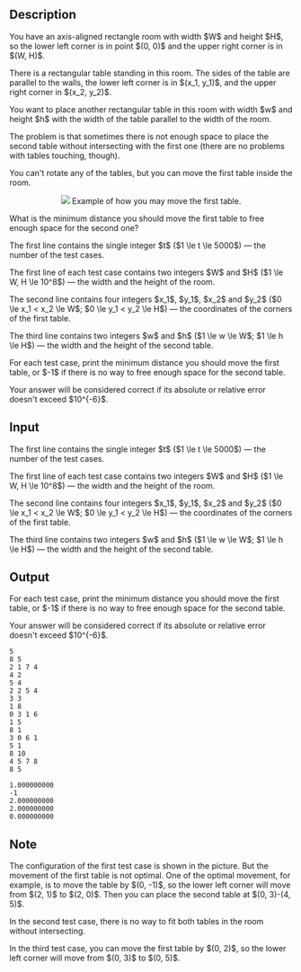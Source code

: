 ## Description

<div><p>You have an axis-aligned rectangle room with width $W$ and height $H$, so the lower left corner is in point $(0, 0)$ and the upper right corner is in $(W, H)$.</p><p>There is a rectangular table standing in this room. The sides of the table are parallel to the walls, the lower left corner is in $(x_1, y_1)$, and the upper right corner in $(x_2, y_2)$.</p><p>You want to place another rectangular table in this room with width $w$ and height $h$ with the width of the table parallel to the width of the room.</p><p>The problem is that sometimes there is not enough space to place the second table without intersecting with the first one (there are no problems with tables touching, though).</p><p>You <span class="tex-font-style-bf">can't rotate</span> any of the tables, but you can move the first table inside the room. </p><center> <img class="tex-graphics" src="file://o3YwFV6r.png" style="max-width: 100.0%;max-height: 100.0%;"> <span class="tex-font-size-small">Example of how you may move the first table.</span> </center><p>What is the minimum distance you should move the first table to free enough space for the second one?</p></div><div class="input-specification"><p>The first line contains the single integer $t$ ($1 \le t \le 5000$)&nbsp;— the number of the test cases.</p><p>The first line of each test case contains two integers $W$ and $H$ ($1 \le W, H \le 10^8$)&nbsp;— the width and the height of the room.</p><p>The second line contains four integers $x_1$, $y_1$, $x_2$ and $y_2$ ($0 \le x_1 &lt; x_2 \le W$; $0 \le y_1 &lt; y_2 \le H$)&nbsp;— the coordinates of the corners of the first table.</p><p>The third line contains two integers $w$ and $h$ ($1 \le w \le W$; $1 \le h \le H$)&nbsp;— the width and the height of the second table.</p></div><div class="output-specification"><p>For each test case, print the minimum distance you should move the first table, or $-1$ if there is no way to free enough space for the second table.</p><p>Your answer will be considered correct if its absolute or relative error doesn't exceed $10^{-6}$.</p></div>

## Input

<p>The first line contains the single integer $t$ ($1 \le t \le 5000$)&nbsp;— the number of the test cases.</p><p>The first line of each test case contains two integers $W$ and $H$ ($1 \le W, H \le 10^8$)&nbsp;— the width and the height of the room.</p><p>The second line contains four integers $x_1$, $y_1$, $x_2$ and $y_2$ ($0 \le x_1 &lt; x_2 \le W$; $0 \le y_1 &lt; y_2 \le H$)&nbsp;— the coordinates of the corners of the first table.</p><p>The third line contains two integers $w$ and $h$ ($1 \le w \le W$; $1 \le h \le H$)&nbsp;— the width and the height of the second table.</p>

## Output

<p>For each test case, print the minimum distance you should move the first table, or $-1$ if there is no way to free enough space for the second table.</p><p>Your answer will be considered correct if its absolute or relative error doesn't exceed $10^{-6}$.</p>





```input1
5
8 5
2 1 7 4
4 2
5 4
2 2 5 4
3 3
1 8
0 3 1 6
1 5
8 1
3 0 6 1
5 1
8 10
4 5 7 8
8 5
```




```output1
1.000000000
-1
2.000000000
2.000000000
0.000000000
```



## Note

<p>The configuration of the first test case is shown in the picture. But the movement of the first table is not optimal. One of the optimal movement, for example, is to move the table by $(0, -1)$, so the lower left corner will move from $(2, 1)$ to $(2, 0)$. Then you can place the second table at $(0, 3)-(4, 5)$.</p><p>In the second test case, there is no way to fit both tables in the room without intersecting.</p><p>In the third test case, you can move the first table by $(0, 2)$, so the lower left corner will move from $(0, 3)$ to $(0, 5)$.</p>
